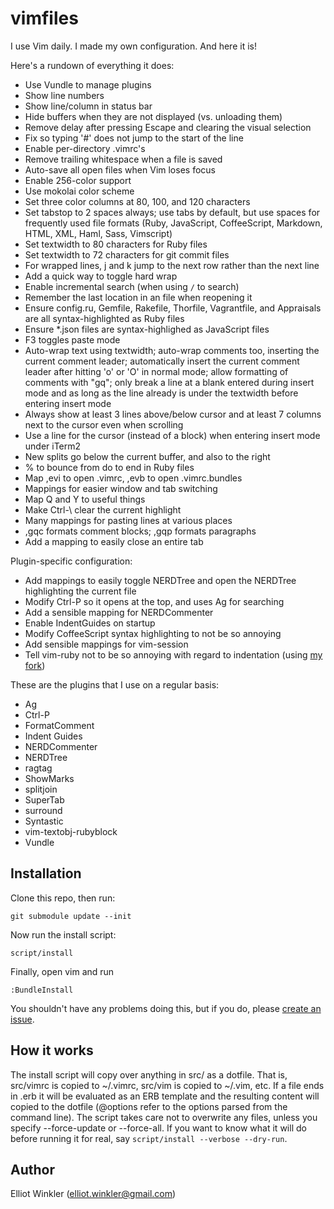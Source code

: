 # vimfiles

I use Vim daily. I made my own configuration. And here it is!

Here's a rundown of everything it does:

* Use Vundle to manage plugins
* Show line numbers
* Show line/column in status bar
* Hide buffers when they are not displayed (vs. unloading them)
* Remove delay after pressing Escape and clearing the visual selection
* Fix so typing '#' does not jump to the start of the line
* Enable per-directory .vimrc's
* Remove trailing whitespace when a file is saved
* Auto-save all open files when Vim loses focus
* Enable 256-color support
* Use mokolai color scheme
* Set three color columns at 80, 100, and 120 characters
* Set tabstop to 2 spaces always; use tabs by default, but use spaces for
  frequently used file formats (Ruby, JavaScript, CoffeeScript, Markdown, HTML,
  XML, Haml, Sass, Vimscript)
* Set textwidth to 80 characters for Ruby files
* Set textwidth to 72 characters for git commit files
* For wrapped lines, j and k jump to the next row rather than the next line
* Add a quick way to toggle hard wrap
* Enable incremental search (when using `/` to search)
* Remember the last location in an file when reopening it
* Ensure config.ru, Gemfile, Rakefile, Thorfile, Vagrantfile, and Appraisals are
  all syntax-highlighted as Ruby files
* Ensure *.json files are syntax-highlighed as JavaScript files
* F3 toggles paste mode
* Auto-wrap text using textwidth; auto-wrap comments too, inserting the current
  comment leader; automatically insert the current comment leader after hitting
  'o' or 'O' in normal mode; allow formatting of comments with "gq"; only break
  a line at a blank entered during insert mode and as long as the line already
  is under the textwidth before entering insert mode
* Always show at least 3 lines above/below cursor and at least 7 columns next to
  the cursor even when scrolling
* Use a line for the cursor (instead of a block) when entering insert mode under
  iTerm2
* New splits go below the current buffer, and also to the right
* % to bounce from do to end in Ruby files
* Map ,evi to open .vimrc, ,evb to open .vimrc.bundles
* Mappings for easier window and tab switching
* Map Q and Y to useful things
* Make Ctrl-\ clear the current highlight
* Many mappings for pasting lines at various places
* ,gqc formats comment blocks; ,gqp formats paragraphs
* Add a mapping to easily close an entire tab

Plugin-specific configuration:

* Add mappings to easily toggle NERDTree and open the NERDTree highlighting the
  current file
* Modify Ctrl-P so it opens at the top, and uses Ag for searching
* Add a sensible mapping for NERDCommenter
* Enable IndentGuides on startup
* Modify CoffeeScript syntax highlighting to not be so annoying
* Add sensible mappings for vim-session
* Tell vim-ruby not to be so annoying with regard to indentation (using [my fork][vim-ruby])

These are the plugins that I use on a regular basis:

* Ag
* Ctrl-P
* FormatComment
* Indent Guides
* NERDCommenter
* NERDTree
* ragtag
* ShowMarks
* splitjoin
* SuperTab
* surround
* Syntastic
* vim-textobj-rubyblock
* Vundle

## Installation

Clone this repo, then run:

    git submodule update --init

Now run the install script:

    script/install

Finally, open vim and run

    :BundleInstall

You shouldn't have any problems doing this, but if you do, please [create an
issue][issues].

## How it works

The install script will copy over anything in src/ as a dotfile. That is,
src/vimrc is copied to ~/.vimrc, src/vim is copied to ~/.vim, etc. If a
file ends in .erb it will be evaluated as an ERB template and the resulting
content will copied to the dotfile (@options refer to the options parsed from
the command line). The script takes care not to overwrite any files, unless you
specify --force-update or --force-all. If you want to know what it will do
before running it for real, say `script/install --verbose --dry-run`.

## Author

Elliot Winkler (<elliot.winkler@gmail.com>)

[vim-ruby]: http://github.com/mcmire/vim-ruby
[issues]: http://github.com/mcmire/vimfiles/issues
